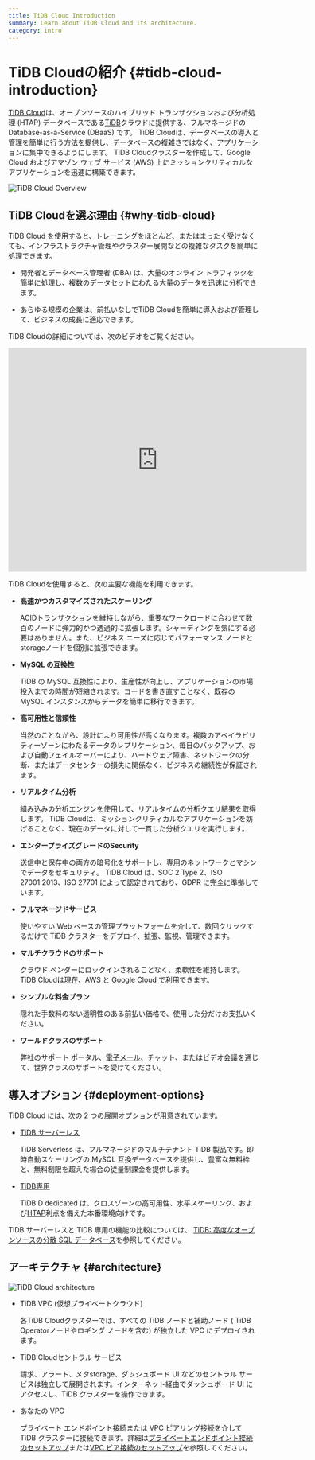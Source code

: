 ```yaml
---
title: TiDB Cloud Introduction
summary: Learn about TiDB Cloud and its architecture.
category: intro
---
```


# TiDB Cloudの紹介 {#tidb-cloud-introduction}

[TiDB Cloud](https://www.pingcap.com/tidb-cloud/)は、オープンソースのハイブリッド トランザクションおよび分析処理 (HTAP) データベースである[TiDB](https://docs.pingcap.com/tidb/stable/overview)クラウドに提供する、フルマネージドの Database-as-a-Service (DBaaS) です。 TiDB Cloudは、データベースの導入と管理を簡単に行う方法を提供し、データベースの複雑さではなく、アプリケーションに集中できるようにします。 TiDB Cloudクラスターを作成して、Google Cloud およびアマゾン ウェブ サービス (AWS) 上にミッションクリティカルなアプリケーションを迅速に構築できます。

![TiDB Cloud Overview](/media/tidb-cloud/tidb-cloud-overview.png)

## TiDB Cloudを選ぶ理由 {#why-tidb-cloud}

TiDB Cloud を使用すると、トレーニングをほとんど、またはまったく受けなくても、インフラストラクチャ管理やクラスター展開などの複雑なタスクを簡単に処理できます。

-   開発者とデータベース管理者 (DBA) は、大量のオンライン トラフィックを簡単に処理し、複数のデータセットにわたる大量のデータを迅速に分析できます。

-   あらゆる規模の企業は、前払いなしでTiDB Cloudを簡単に導入および管理して、ビジネスの成長に適応できます。

TiDB Cloudの詳細については、次のビデオをご覧ください。

<iframe width="600" height="450" src="https://www.youtube.com/embed/skCV9BEmjbo?enablejsapi=1" title="TiDB クラウドを選ぶ理由" frameborder="0" allow="accelerometer; autoplay; clipboard-write; encrypted-media; gyroscope; picture-in-picture" allowfullscreen></iframe>

TiDB Cloudを使用すると、次の主要な機能を利用できます。

-   **高速かつカスタマイズされたスケーリング**

    ACIDトランザクションを維持しながら、重要なワークロードに合わせて数百のノードに弾力的かつ透過的に拡張します。シャーディングを気にする必要はありません。また、ビジネス ニーズに応じてパフォーマンス ノードとstorageノードを個別に拡張できます。

-   **MySQL の互換性**

    TiDB の MySQL 互換性により、生産性が向上し、アプリケーションの市場投入までの時間が短縮されます。コードを書き直すことなく、既存の MySQL インスタンスからデータを簡単に移行できます。

-   **高可用性と信頼性**

    当然のことながら、設計により可用性が高くなります。複数のアベイラビリティーゾーンにわたるデータのレプリケーション、毎日のバックアップ、および自動フェイルオーバーにより、ハードウェア障害、ネットワークの分断、またはデータセンターの損失に関係なく、ビジネスの継続性が保証されます。

-   **リアルタイム分析**

    組み込みの分析エンジンを使用して、リアルタイムの分析クエリ結果を取得します。 TiDB Cloudは、ミッションクリティカルなアプリケーションを妨げることなく、現在のデータに対して一貫した分析クエリを実行します。

-   **エンタープライズグレードのSecurity**

    送信中と保存中の両方の暗号化をサポートし、専用のネットワークとマシンでデータをセキュリティ。 TiDB Cloud は、SOC 2 Type 2、ISO 27001:2013、ISO 27701 によって認定されており、GDPR に完全に準拠しています。

-   **フルマネージドサービス**

    使いやすい Web ベースの管理プラットフォームを介して、数回クリックするだけで TiDB クラスターをデプロイ、拡張、監視、管理できます。

-   **マルチクラウドのサポート**

    クラウド ベンダーにロックインされることなく、柔軟性を維持します。 TiDB Cloudは現在、AWS と Google Cloud で利用できます。

-   **シンプルな料金プラン**

    隠れた手数料のない透明性のある前払い価格で、使用した分だけお支払いください。

-   **ワールドクラスのサポート**

    弊社のサポート ポータル、<a href="mailto:tidbcloud-support@pingcap.com">電子メール</a>、チャット、またはビデオ会議を通じて、世界クラスのサポートを受けてください。

## 導入オプション {#deployment-options}

TiDB Cloud には、次の 2 つの展開オプションが用意されています。

-   [TiDB サーバーレス](https://www.pingcap.com/tidb-serverless)

    TiDB Serverless は、フルマネージドのマルチテナント TiDB 製品です。即時自動スケーリングの MySQL 互換データベースを提供し、豊富な無料枠と、無料制限を超えた場合の従量制課金を提供します。

-   [TiDB専用](https://www.pingcap.com/tidb-dedicated)

    TiDB D dedicated は、クロスゾーンの高可用性、水平スケーリング、および[HTAP](https://en.wikipedia.org/wiki/Hybrid_transactional/analytical_processing)利点を備えた本番環境向けです。

TiDB サーバーレスと TiDB 専用の機能の比較については、 [TiDB: 高度なオープンソースの分散 SQL データベース](https://www.pingcap.com/get-started-tidb)を参照してください。

## アーキテクチャ {#architecture}

![TiDB Cloud architecture](/media/tidb-cloud/tidb-cloud-architecture.png)

-   TiDB VPC (仮想プライベートクラウド)

    各TiDB Cloudクラスターでは、すべての TiDB ノードと補助ノード ( TiDB Operatorノードやロギング ノードを含む) が独立した VPC にデプロイされます。

-   TiDB Cloudセントラル サービス

    請求、アラート、メタstorage、ダッシュボード UI などのセントラル サービスは独立して展開されます。インターネット経由でダッシュボード UI にアクセスし、TiDB クラスターを操作できます。

-   あなたの VPC

    プライベート エンドポイント接続または VPC ピアリング接続を介して TiDB クラスターに接続できます。詳細は[プライベートエンドポイント接続のセットアップ](/tidb-cloud/set-up-private-endpoint-connections.md)または[VPC ピア接続のセットアップ](/tidb-cloud/set-up-vpc-peering-connections.md)を参照してください。
